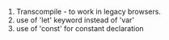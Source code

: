 1. Transcompile -  to work in legacy browsers.
2. use of 'let' keyword instead of 'var'
3. use of 'const' for constant declaration

